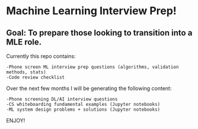 # Machine Learning Interview Prep!
## Goal: To prepare those looking to transition into a MLE role.


  Currently this repo contains:
  
    -Phone screen ML interview prep questions (algorithms, validation methods, stats)
    -Code review checklist
  
 Over the next few months I will be generating the following content:
 
    -Phone screening DL/AI interview questions
    -CS whiteboarding fundamental examples (Jupyter notebooks)
    -ML system design problems + solutions (Jupyter notebooks)
    
ENJOY!
